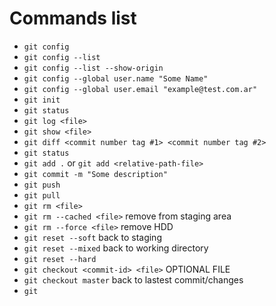# Commands list
- `git config`
- `git config --list`
- `git config --list --show-origin`
- `git config --global user.name "Some Name"`
- `git config --global user.email "example@test.com.ar"`
- `git init`
- `git status`
- `git log <file>`
- `git show <file>`
- `git diff <commit number tag #1> <commit number tag #2>`
- `git status`
- `git add .` or `git add <relative-path-file>`
- `git commit -m "Some description"`
- `git push`
- `git pull`
- `git rm <file>`
- `git rm --cached <file>` remove from staging area
- `git rm --force <file>` remove HDD
- `git reset --soft` back to staging
- `git reset --mixed` back to working directory
- `git reset --hard` 
- `git checkout <commit-id> <file>` OPTIONAL FILE
- `git checkout master` back to lastest commit/changes
- `git `